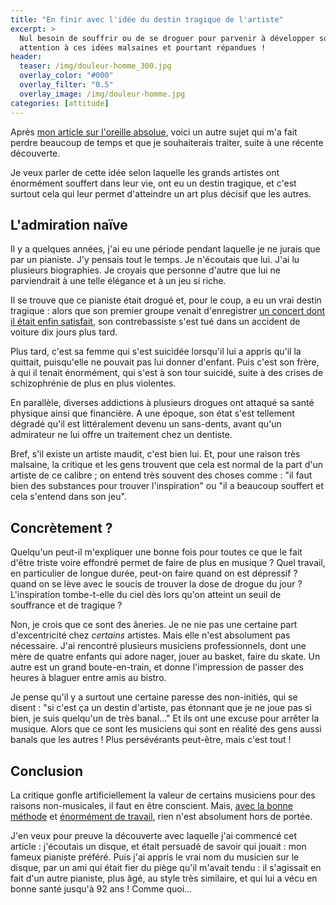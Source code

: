 ```yaml
---
title: "En finir avec l'idée du destin tragique de l'artiste"
excerpt: >
  Nul besoin de souffrir ou de se droguer pour parvenir à développer son art, 
  attention à ces idées malsaines et pourtant répandues !
header:
  teaser: /img/douleur-homme_300.jpg
  overlay_color: "#000"
  overlay_filter: "0.5"
  overlay_image: /img/douleur-homme.jpg
categories: [attitude]
---
```


Après [mon article sur l'oreille absolue][oreille-absolue], voici un autre 
sujet qui m'a fait perdre beaucoup de temps et que je souhaiterais traiter, 
suite à une récente découverte.

Je veux parler de cette idée selon laquelle les grands artistes ont énormément 
souffert dans leur vie, ont eu un destin tragique, et c'est surtout cela qui 
leur permet d'atteindre un art plus décisif que les autres.

## L'admiration naïve

Il y a quelques années, j'ai eu une période pendant laquelle je ne jurais que 
par un pianiste. J'y pensais tout le temps. Je n'écoutais que lui. J'ai lu 
plusieurs biographies. Je croyais que personne d'autre que lui ne parviendrait 
à une telle élégance et à un jeu si riche.

Il se trouve que ce pianiste était drogué et, pour le coup, a eu un vrai destin 
tragique : alors que son premier groupe venait d'enregistrer [un concert dont 
il était enfin satisfait][vanguard], son contrebassiste s'est tué dans un 
accident de voiture dix jours plus tard.

Plus tard, c'est sa femme qui s'est suicidée lorsqu'il lui a appris qu'il la 
quittait, puisqu'elle ne pouvait pas lui donner d'enfant. Puis c'est son frère, 
à qui il tenait énormément, qui s'est à son tour suicidé, suite à des crises de 
schizophrénie de plus en plus violentes.

En parallèle, diverses addictions à plusieurs drogues ont attaqué sa santé 
physique ainsi que financière. A une époque, son état s'est tellement dégradé 
qu'il est littéralement devenu un sans-dents, avant qu'un admirateur ne lui 
offre un traitement chez un dentiste.

Bref, s'il existe un artiste maudit, c'est bien lui. Et, pour une raison très 
malsaine, la critique et les gens trouvent que cela est normal de la part d'un 
artiste de ce calibre ; on entend très souvent des choses comme : "il faut bien 
des substances pour trouver l'inspiration" ou "il a beaucoup souffert et cela 
s'entend dans son jeu".

## Concrètement ?

Quelqu'un peut-il m'expliquer une bonne fois pour toutes ce que le fait d'être 
triste voire effondré permet de faire de plus en musique ? Quel travail, en 
particulier de longue durée, peut-on faire quand on est dépressif ? quand on se 
lève avec le soucis de trouver la dose de drogue du jour ? L'inspiration 
tombe-t-elle du ciel dès lors qu'on atteint un seuil de souffrance et de 
tragique ?

Non, je crois que ce sont des âneries. Je ne nie pas une certaine part 
d'excentricité chez *certains* artistes. Mais elle n'est absolument pas 
nécessaire. J'ai rencontré plusieurs musiciens professionnels, dont une mère de 
quatre enfants qui adore nager, jouer au basket, faire du skate. Un autre est 
un grand boute-en-train, et donne l'impression de passer des heures à blaguer 
entre amis au bistro.

Je pense qu'il y a surtout une certaine paresse des non-initiés, qui se 
disent : "si c'est ça un destin d'artiste, pas étonnant que je ne joue pas si 
bien, je suis quelqu'un de très banal…" Et ils ont une excuse pour arrêter la 
musique. Alors que ce sont les musiciens qui sont en réalité des gens aussi 
banals que les autres ! Plus persévérants peut-être, mais c'est tout !

## Conclusion

La critique gonfle artificiellement la valeur de certains musiciens pour des 
raisons non-musicales, il faut en être conscient. Mais, [avec la bonne 
méthode][attitude] et [énormément de travail][theorie], rien n'est absolument 
hors de portée.

J'en veux pour preuve la découverte avec laquelle j'ai commencé cet article : 
j'écoutais un disque, et était persuadé de savoir qui jouait : mon fameux 
pianiste préféré. Puis j'ai appris le vrai nom du musicien sur le disque, par 
un ami qui était fier du piège qu'il m'avait tendu : il s'agissait en fait d'un 
autre pianiste, plus âgé, au style très similaire, et qui lui a vécu en bonne 
santé jusqu'à 92 ans ! Comme quoi…

[oreille-absolue]:/oreille-absolue-ou-relative/
[stage-pro]:/stage-musicien-professionnel/
[attitude]:/attitude/
[theorie]:/theorie/
[vanguard]:https://fr.wikipedia.org/wiki/Sunday_at_the_Village_Vanguard
